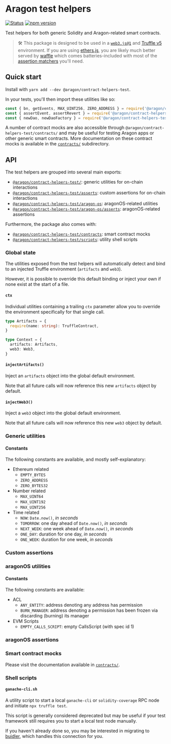 # Aragon test helpers

[![Status](https://img.shields.io/badge/stability-stable.svg?style=flat-square)](https://nodejs.org/api/documentation.html#documentation_stability_index)
[![npm version](https://img.shields.io/npm/v/@aragon/contract-helpers-test.svg?style=flat-square&color=lightgrey)](https://npmjs.org/package/@aragon/truffle-config-v4)

Test helpers for both generic Solidity and Aragon-related smart contracts.

> 🛠  This package is designed to be used in a [`web3.js@1`](js.readthedocs.io/en/1.0/) and [Truffle v5](https://www.trufflesuite.com/docs/truffle/overview) environment. If you are using [ethers.js](https://docs.ethers.io/v5/), you are likely much better served by [waffle](https://getwaffle.io/) which comes batteries-included with most of the [assertion matchers](https://ethereum-waffle.readthedocs.io/en/latest/matchers.html) you'll need.

## Quick start

Install with `yarn add --dev @aragon/contract-helpers-test`.

In your tests, you'll then import these utilities like so:

```js
const { bn, getEvents, MAX_UINT256, ZERO_ADDRESS } = require('@aragon/contract-helpers-test')
const { assertEvent, assertRevert } = require('@aragon/contract-helpers-test/asserts')
const { newDao, newDaoFactory } = require('@aragon/contract-helpers-test/aragon-os')
```

A number of contract mocks are also accessible through `@aragon/contract-helpers-test/contracts/` and may be useful for testing Aragon apps or other generic smart contracts. More documentation on these contract mocks is available in the [`contracts/`](./contracts) subdirectory.

## API

The test helpers are grouped into several main exports:

- [`@aragon/contract-helpers-test/`](#generic-utilities): generic utilities for on-chain interactions
- [`@aragon/contract-helpers-test/asserts`](#custom-assertions): custom assertions for on-chain interactions
- [`@aragon/contract-helpers-test/aragon-os`](#aragonos-utilities): aragonOS-related utilities
- [`@aragon/contract-helpers-test/aragon-os/asserts`](#aragonos-assertions): aragonOS-related assertions

Furthermore, the package also comes with:

- [`@aragon/contract-helpers-test/contracts`](#smart-contract-mocks): smart contract mocks
- [`@aragon/contract-helpers-test/scripts`](#shell-scripts): utility shell scripts

### Global state

The utilities exposed from the test helpers will automatically detect and bind to an injected Truffle environment (`artifacts` and `web3`).

However, it is possible to override this default binding or inject your own if none exist at the start of a file.

#### `ctx`

Individual utilities containing a trailing `ctx` parameter allow you to override the environment specifically for that single call.

```ts
type Artifacts = {
  require(name: string): TruffleContract,
}

type Context = {
  artifacts: Artifacts,
  web3: Web3,
}
```

#### `injectArtifacts()`

Inject an `artifacts` object into the global default environment.

Note that all future calls will now reference this new `artifacts` object by default.

#### `injectWeb3()`

Inject a `web3` object into the global default environment.

Note that all future calls will now reference this new `web3` object by default.

### Generic utilities

#### Constants

The following constants are available, and mostly self-explanatory:

- Ethereum related
  - `EMPTY_BYTES`
  - `ZERO_ADDRESS`
  - `ZERO_BYTES32`
- Number related
  - `MAX_UINT64`
  - `MAX_UINT192`
  - `MAX_UINT256`
- Time related
  - `NOW`: `Date.now()`, *in seconds*
  - `TOMORROW`: one day ahead of `Date.now()`, *in seconds*
  - `NEXT_WEEK`: one week ahead of `Date.now()`, *in seconds*
  - `ONE_DAY`: duration for one day, *in seconds*
  - `ONE_WEEK`: duration for one week, *in seconds*

### Custom assertions

### aragonOS utilities

#### Constants

The following constants are available:

- ACL
  - `ANY_ENTITY`: address denoting any address has permission
  - `BURN_MANAGER`: address denoting a permission has been frozen via discarding (burning) its manager
- EVM Scripts
  - `EMPTY_CALLS_SCRIPT`: empty CallsScript (with spec id 1)

### aragonOS assertions

### Smart contract mocks

Please visit the documentation available in [`contracts/`](./contracts).

### Shell scripts

#### `ganache-cli.sh`

A utility script to start a local `ganache-cli` or `solidity-coverage` RPC node and initiate `npx truffle test`.

This script is generally considered deprecated but may be useful if your test framework still requires you to start a local test node manually.

If you haven't already done so, you may be interested in migrating to [buidler](https://buidler.dev/), which handles this connection for you.
